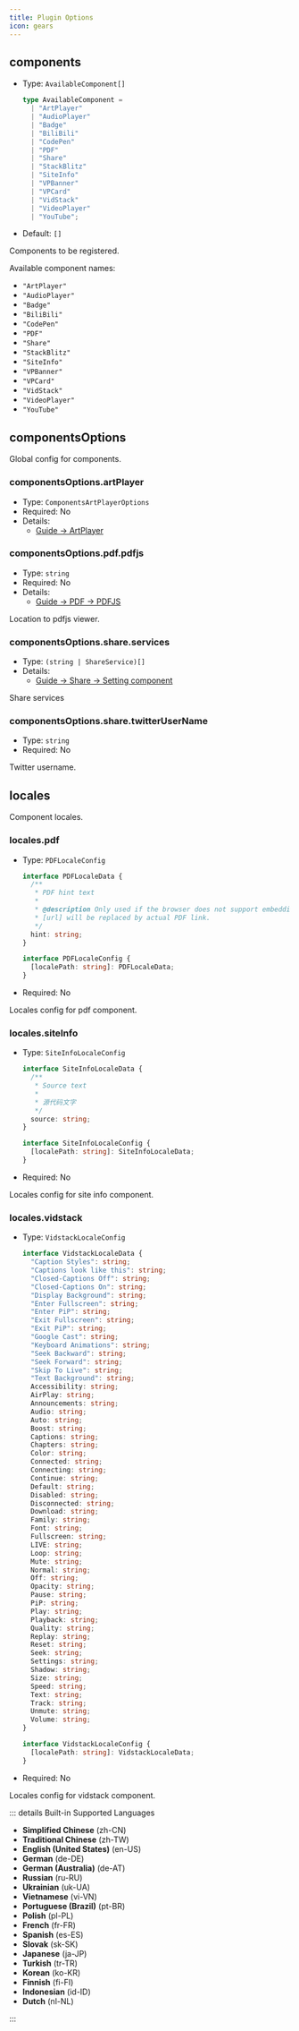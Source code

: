 ```yaml
---
title: Plugin Options
icon: gears
---
```


## components

- Type: `AvailableComponent[]`

  ```ts
  type AvailableComponent =
    | "ArtPlayer"
    | "AudioPlayer"
    | "Badge"
    | "BiliBili"
    | "CodePen"
    | "PDF"
    | "Share"
    | "StackBlitz"
    | "SiteInfo"
    | "VPBanner"
    | "VPCard"
    | "VidStack"
    | "VideoPlayer"
    | "YouTube";
  ```

- Default: `[]`

Components to be registered.

Available component names:

- `"ArtPlayer"`
- `"AudioPlayer"`
- `"Badge"`
- `"BiliBili"`
- `"CodePen"`
- `"PDF"`
- `"Share"`
- `"StackBlitz"`
- `"SiteInfo"`
- `"VPBanner"`
- `"VPCard"`
- `"VidStack"`
- `"VideoPlayer"`
- `"YouTube"`

## componentsOptions

Global config for components.

### componentsOptions.artPlayer

- Type: `ComponentsArtPlayerOptions`
- Required: No
- Details:
  - [Guide → ArtPlayer](./guide/media/art-player.md#global-config)

### componentsOptions.pdf.pdfjs

- Type: `string`
- Required: No
- Details:
  - [Guide → PDF → PDFJS](./guide/media/p-d-f.md#pdfjs-viewer)

Location to pdfjs viewer.

### componentsOptions.share.services

- Type: `(string | ShareService)[]`
- Details:
  - [Guide → Share → Setting component](./guide/utilities/share.md#setting-component)

Share services

### componentsOptions.share.twitterUserName

- Type: `string`
- Required: No

Twitter username.

## locales

Component locales.

### locales.pdf

- Type: `PDFLocaleConfig`

  ```ts
  interface PDFLocaleData {
    /**
     * PDF hint text
     *
     * @description Only used if the browser does not support embedding PDF and no PDFJS URL is provided.
     * [url] will be replaced by actual PDF link.
     */
    hint: string;
  }

  interface PDFLocaleConfig {
    [localePath: string]: PDFLocaleData;
  }
  ```

- Required: No

Locales config for pdf component.

### locales.siteInfo

- Type: `SiteInfoLocaleConfig`

  ```ts
  interface SiteInfoLocaleData {
    /**
     * Source text
     *
     * 源代码文字
     */
    source: string;
  }

  interface SiteInfoLocaleConfig {
    [localePath: string]: SiteInfoLocaleData;
  }
  ```

- Required: No

Locales config for site info component.

### locales.vidstack

- Type: `VidstackLocaleConfig`

  ```ts
  interface VidstackLocaleData {
    "Caption Styles": string;
    "Captions look like this": string;
    "Closed-Captions Off": string;
    "Closed-Captions On": string;
    "Display Background": string;
    "Enter Fullscreen": string;
    "Enter PiP": string;
    "Exit Fullscreen": string;
    "Exit PiP": string;
    "Google Cast": string;
    "Keyboard Animations": string;
    "Seek Backward": string;
    "Seek Forward": string;
    "Skip To Live": string;
    "Text Background": string;
    Accessibility: string;
    AirPlay: string;
    Announcements: string;
    Audio: string;
    Auto: string;
    Boost: string;
    Captions: string;
    Chapters: string;
    Color: string;
    Connected: string;
    Connecting: string;
    Continue: string;
    Default: string;
    Disabled: string;
    Disconnected: string;
    Download: string;
    Family: string;
    Font: string;
    Fullscreen: string;
    LIVE: string;
    Loop: string;
    Mute: string;
    Normal: string;
    Off: string;
    Opacity: string;
    Pause: string;
    PiP: string;
    Play: string;
    Playback: string;
    Quality: string;
    Replay: string;
    Reset: string;
    Seek: string;
    Settings: string;
    Shadow: string;
    Size: string;
    Speed: string;
    Text: string;
    Track: string;
    Unmute: string;
    Volume: string;
  }

  interface VidstackLocaleConfig {
    [localePath: string]: VidstackLocaleData;
  }
  ```

- Required: No

Locales config for vidstack component.

::: details Built-in Supported Languages

- **Simplified Chinese** (zh-CN)
- **Traditional Chinese** (zh-TW)
- **English (United States)** (en-US)
- **German** (de-DE)
- **German (Australia)** (de-AT)
- **Russian** (ru-RU)
- **Ukrainian** (uk-UA)
- **Vietnamese** (vi-VN)
- **Portuguese (Brazil)** (pt-BR)
- **Polish** (pl-PL)
- **French** (fr-FR)
- **Spanish** (es-ES)
- **Slovak** (sk-SK)
- **Japanese** (ja-JP)
- **Turkish** (tr-TR)
- **Korean** (ko-KR)
- **Finnish** (fi-FI)
- **Indonesian** (id-ID)
- **Dutch** (nl-NL)

:::
